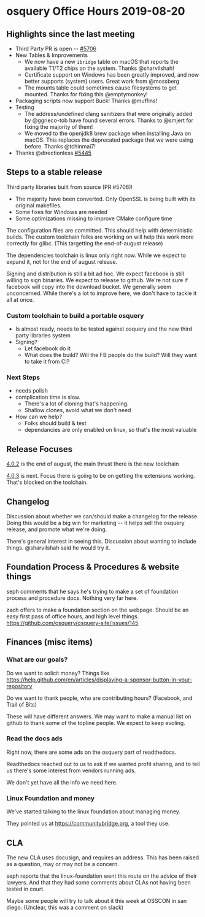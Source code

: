# osquery Office Hours 2019-08-20

## Highlights since the last meeting

* Third Party PR is open -- [#5706](https://github.com/osquery/osquery/pull/5706)
* New Tables & Improvements
  * We now have a new `ibridge` table on macOS that reports the available T1/T2 chips on the system. Thanks @sharvilshah!
  * Certificate support on Windows has been greatly improved, and now better supports (system) users. Great work from @mossberg
  * The mounts table could sometimes cause filesystems to get mounted. Thanks for fixing this @emptymonkey!
* Packaging scripts now support Buck! Thanks @muffins!
* Testing
  * The address/undefined clang sanitizers that were originally added by @ggrieco-tob have found several errors. Thanks to @smjert for fixing the majority of them!
  * We moved to the openjdk8 brew package when installing Java on macOS. This replaces the deprecated package that we were using before. Thanks @tchinmai7!
* Thanks @directionless [#5445](https://github.com/osquery/osquery/pull/5444)


## Steps to a stable release

Third party libraries built from source (PR #5706)!

* The majority have been converted. Only OpenSSL is being built with its original makefiles.
* Some fixes for Windows are needed
* Some optimizations missing to improve CMake configure time

The configuration files are committed. This should help with deterministic builds. The custom toolchain folks are working on will help this work more correctly for glibc. (This targetting the end-of-august release)

The dependencies toolchain is linux only right now. While we expect to expand it, not for the end of august release. 

Signing and distribution is still a bit ad hoc. We expect facebook is still willing to sign binaries. We expect to release to github. We're not sure if facebook will copy into the download bucket. We generally seem unconcerned. While there's a lot to improve here, we don't have to tackle it all at once. 

### Custom toolchain to build a portable osquery

* Is almost ready, needs to be tested against osquery and the new third party libraries system
* Signing?
  * Let facebook do it
  * What does the build? Will the FB people do the build? Will they want to take it from CI?

### Next Steps

* needs polish
* complication time is slow.
  * There's a lot of cloning that's happening.
  * Shallow clones, avoid what we don't need
* How can we help?
  * Folks should build & test
  * dependancies are only enabled on linux, so that's the most valuable


## Release Focuses

[4.0.2](https://github.com/osquery/osquery/milestone/42) is the end of august, the main thrust there is the new toolchain

[4.0.3](https://github.com/osquery/osquery/milestone/43) is next. Focus there is going to be on getting the extensions working. That's blocked on the toolchain.

## Changelog

Discussion about whether we can/should make a changelog for the release. Doing this would be a big win for marketing -- it helps sell the osquery release, and promote what we're doing. 

There's general interest in seeing this. Discussion about wanting to include things. @sharvilshah said he would try it.

## Foundation Process & Procedures & website things

seph comments that he says he's trying to make a set of foundation process and procedure docs. Nothing very far here. 

zach offers to make a foundation section on the webpage. Should be an easy first pass of office hours, and high level things. 
https://github.com/osquery/osquery-site/issues/145


## Finances (misc items)

### What are our goals?

Do we want to solicit money? Things like https://help.github.com/en/articles/displaying-a-sponsor-button-in-your-repository

Do we want to thank people, who are contributing hours? (Facebook, and Trail of Bits)

These will have different answers. We may want to make a manual list on github to thank some of the topline people. We expect to keep evoling.

### Read the docs ads

Right now, there are some ads on the osquery part of readthedocs. 

Readthedocs reached out to us to ask if we wanted profit sharing, and to tell us there's some interest from vendors running ads. 

We don't yet have all the info we need here.

### Linux Foundation and money

We've started talking to the linux foundation about managing money.

They pointed us at https://communitybridge.org, a tool they use. 

## CLA

The new CLA uses docusign, and requires an address. This has been raised as a question, may or may not be a concern.

seph reports that the linux-foundation went this route on the advice of their lawyers. And that they had some comments about CLAs not having been tested in court.

Maybe some people will try to talk about it this week at OSSCON in san diego. (Unclear, this was a comment on slack)